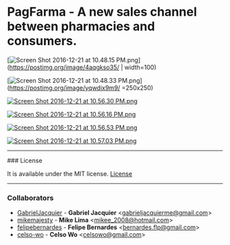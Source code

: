 # PagFarma - A new sales channel between pharmacies and consumers.

[![Screen Shot 2016-12-21 at 10.48.15 PM.png](https://s24.postimg.org/nsl40ql11/Screen_Shot_2016_12_21_at_10_48_15_PM.png)](https://postimg.org/image/4aqgkso35/ | width=100)

[![Screen Shot 2016-12-21 at 10.48.33 PM.png](https://s24.postimg.org/l9zf01zat/Screen_Shot_2016_12_21_at_10_48_33_PM.png)](https://postimg.org/image/yqwdix9m9/ =250x250)

[![Screen Shot 2016-12-21 at 10.56.30 PM.png](https://s24.postimg.org/5yl0lpcl1/Screen_Shot_2016_12_21_at_10_56_30_PM.png)](https://postimg.org/image/fj4n8l1wx/)

[![Screen Shot 2016-12-21 at 10.56.16 PM.png](https://s24.postimg.org/npwn05rzp/Screen_Shot_2016_12_21_at_10_56_16_PM.png)](https://postimg.org/image/z298hy0oh/)

[![Screen Shot 2016-12-21 at 10.56.53 PM.png](https://s24.postimg.org/4tqygbq45/Screen_Shot_2016_12_21_at_10_56_53_PM.png)](https://postimg.org/image/krzo6gkc1/)

[![Screen Shot 2016-12-21 at 10.57.03 PM.png](https://s24.postimg.org/558et36k5/Screen_Shot_2016_12_21_at_10_57_03_PM.png)](https://postimg.org/image/wftq109gx/)

<hr>
### License

It is available under the MIT license.
[License](http://opensource.org/licenses/mit-license.php)

<hr>

### Collaborators

* [GabrielJacquier](https://github.com/GabrielJacquier) -
**Gabriel Jacquier** &lt;gabrieljacquierme@gmail.com&gt;
* [mikemajesty](https://github.com/mikemajesty) -
**Mike Lima** &lt;mikee_2008@hotmail.com&gt;
* [felipebernardes](https://github.com/felipebernardes) -
**Felipe Bernardes** &lt;bernardes.flp@gmail.com&gt;
* [celso-wo](https://github.com/celso-wo) -
**Celso Wo** &lt;celsowo@gmail.com&gt;
